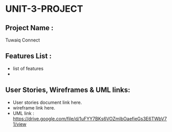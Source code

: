 # UNIT-3-PROJECT


## Project Name :
Tuwaiq Connect
## Features List :
- list of features
- 

## User Stories, Wireframes & UML links:
- User stories document link here.
- wireframe link here.
- UML link : https://drive.google.com/file/d/1uFYY7BKs6VOZmIbOaefieGs3E6TWbV71/view



